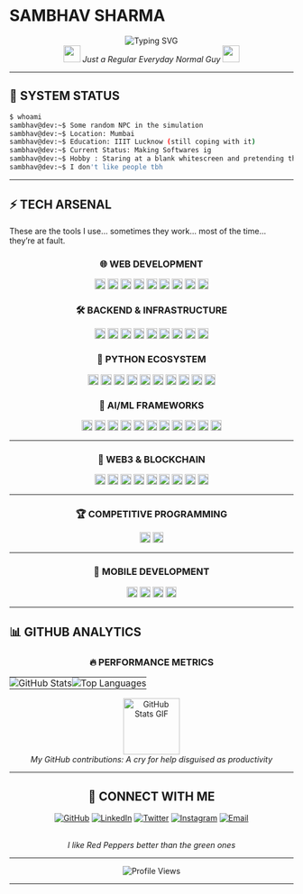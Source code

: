 #                             SAMBHAV SHARMA



<div align="center"> <img src="https://readme-typing-svg.herokuapp.com?font=Fira+Code&duration=3000&pause=1000&color=08872B&center=true&vCenter=true&width=600&lines=Full+Stack+Web+Developer;AI%2FML+Engineer;Competitive+Programmer;Sophomore+at+IIIT+Lucknow;From+Mumbai%2C+India;Just+an+everyday+normal+guy;No+idea+why+you+should+care" alt="Typing SVG" /> </div>

<div align="center">
  <img src="https://media.giphy.com/media/hvRJCLFzcasrR4ia7z/giphy.gif" width="30px"/>
  <em>Just a Regular Everyday Normal Guy</em>
  <img src="https://media.giphy.com/media/hvRJCLFzcasrR4ia7z/giphy.gif" width="30px"/>
</div>

---

## 🚀 SYSTEM STATUS

```bash
$ whoami
sambhav@dev:~$ Some random NPC in the simulation
sambhav@dev:~$ Location: Mumbai
sambhav@dev:~$ Education: IIIT Lucknow (still coping with it)
sambhav@dev:~$ Current Status: Making Softwares ig
sambhav@dev:~$ Hobby : Staring at a blank whitescreen and pretending that my work matters
sambhav@dev:~$ I don't like people tbh
```


---

## ⚡ TECH ARSENAL

These are the tools I use... sometimes they work... most of the time... they’re at fault.

<div align="center">

### 🌐 WEB DEVELOPMENT

<img src="https://img.shields.io/badge/Next.js-000000?style=for-the-badge&logo=nextdotjs&logoColor=white" height="19"/>
<img src="https://img.shields.io/badge/React-20232A?style=for-the-badge&logo=react&logoColor=61DAFB" height="19"/>
<img src="https://img.shields.io/badge/GSAP-88CE02?style=for-the-badge&logo=greensock&logoColor=white" height="19"/>
<img src="https://img.shields.io/badge/Lenis-000000?style=for-the-badge&logo=none&logoColor=white" height="19"/>
<img src="https://img.shields.io/badge/Three.js-000000?style=for-the-badge&logo=threedotjs&logoColor=white" height="19"/>
<img src="https://img.shields.io/badge/Tailwind_CSS-06B6D4?style=for-the-badge&logo=tailwindcss&logoColor=white" height="19"/>

<img src="https://img.shields.io/badge/Redux-764ABC?style=for-the-badge&logo=redux&logoColor=white" height="19"/>
<img src="https://img.shields.io/badge/TypeScript-3178C6?style=for-the-badge&logo=typescript&logoColor=white" height="19"/>
<img src="https://img.shields.io/badge/Framer_Motion-0055FF?style=for-the-badge&logo=framer&logoColor=white" height="19"/>


### 🛠️ BACKEND & INFRASTRUCTURE

<img src="https://img.shields.io/badge/Node.js-339933?style=for-the-badge&logo=nodedotjs&logoColor=white" height="19"/>
<img src="https://img.shields.io/badge/Express.js-000000?style=for-the-badge&logo=express&logoColor=white" height="19"/>
<img src="https://img.shields.io/badge/MongoDB-4EA94B?style=for-the-badge&logo=mongodb&logoColor=white" height="19"/>
<img src="https://img.shields.io/badge/Redis-DC382D?style=for-the-badge&logo=redis&logoColor=white" height="19"/>
<img src="https://img.shields.io/badge/PostgreSQL-4169E1?style=for-the-badge&logo=postgresql&logoColor=white" height="19"/>
<img src="https://img.shields.io/badge/Nginx-009639?style=for-the-badge&logo=nginx&logoColor=white" height="19"/>
<img src="https://img.shields.io/badge/Docker-2496ED?style=for-the-badge&logo=docker&logoColor=white" height="19"/>
<img src="https://img.shields.io/badge/Socket.io-010101?style=for-the-badge&logo=socketdotio&logoColor=white" height="19"/>
<img src="https://img.shields.io/badge/Prisma-2D3748?style=for-the-badge&logo=prisma&logoColor=white" height="19"/>




### 🐍 PYTHON ECOSYSTEM

<img src="https://img.shields.io/badge/Django-092E20?style=for-the-badge&logo=django&logoColor=white" height="19"/>
<img src="https://img.shields.io/badge/Flask-000000?style=for-the-badge&logo=flask&logoColor=white" height="19"/>
<img src="https://img.shields.io/badge/FastAPI-009688?style=for-the-badge&logo=fastapi&logoColor=white" height="19"/>
<img src="https://img.shields.io/badge/Pandas-150458?style=for-the-badge&logo=pandas&logoColor=white" height="19"/>
<img src="https://img.shields.io/badge/Numpy-013243?style=for-the-badge&logo=numpy&logoColor=white" height="19"/>
<img src="https://img.shields.io/badge/Tkinter-3776AB?style=for-the-badge&logo=python&logoColor=white" height="19"/>
<img src="https://img.shields.io/badge/Pygame-3776AB?style=for-the-badge&logo=python&logoColor=white" height="19"/>
<img src="https://img.shields.io/badge/BeautifulSoup-4B8BBE?style=for-the-badge&logo=python&logoColor=white" height="19"/>
<img src="https://img.shields.io/badge/Scrapy-231F20?style=for-the-badge&logo=scrapy&logoColor=white" height="19"/>
<img src="https://img.shields.io/badge/OpenCV-5C3EE8?style=for-the-badge&logo=opencv&logoColor=white" height="19"/>


### 🤖 AI/ML FRAMEWORKS

<img src="https://img.shields.io/badge/TensorFlow-FF6F00?style=for-the-badge&logo=tensorflow&logoColor=white" height="19"/>
<img src="https://img.shields.io/badge/PyTorch-EE4C2C?style=for-the-badge&logo=pytorch&logoColor=white" height="19"/>
<img src="https://img.shields.io/badge/Scikit--Learn-F7931E?style=for-the-badge&logo=scikit-learn&logoColor=white" height="19"/>
<img src="https://img.shields.io/badge/Matplotlib-11557C?style=for-the-badge&logo=python&logoColor=white" height="19"/>
<img src="https://img.shields.io/badge/Seaborn-388E3C?style=for-the-badge&logo=python&logoColor=white" height="19"/>
<img src="https://img.shields.io/badge/Keras-D00000?style=for-the-badge&logo=keras&logoColor=white" height="19"/>
<img src="https://img.shields.io/badge/OpenAI-412991?style=for-the-badge&logo=openai&logoColor=white" height="19"/>
<img src="https://img.shields.io/badge/HuggingFace-FCC624?style=for-the-badge&logo=huggingface&logoColor=black" height="19"/>
<img src="https://img.shields.io/badge/LightGBM-9ACD32?style=for-the-badge&logo=lightgbm&logoColor=white" height="19"/>
<img src="https://img.shields.io/badge/XGBoost-EC6B23?style=for-the-badge&logo=xgboost&logoColor=white" height="19"/>
<img src="https://img.shields.io/badge/MLflow-0194E2?style=for-the-badge&logo=mlflow&logoColor=white" height="19"/>

---

### 🔗 WEB3 & BLOCKCHAIN

<img src="https://img.shields.io/badge/Solidity-363636?style=for-the-badge&logo=solidity&logoColor=white" height="19"/>
<img src="https://img.shields.io/badge/Hardhat-FFF100?style=for-the-badge&logo=hardhat&logoColor=black" height="19"/>
<img src="https://img.shields.io/badge/Web3.js-F16822?style=for-the-badge&logo=web3dotjs&logoColor=white" height="19"/>
<img src="https://img.shields.io/badge/Ethers.js-5C3EE8?style=for-the-badge&logo=ethers&logoColor=white" height="19"/>
<img src="https://img.shields.io/badge/IPFS-65C2CB?style=for-the-badge&logo=ipfs&logoColor=white" height="19"/>
<img src="https://img.shields.io/badge/Metamask-F6851B?style=for-the-badge&logo=metamask&logoColor=white" height="19"/>
<img src="https://img.shields.io/badge/Chainlink-375BD2?style=for-the-badge&logo=chainlink&logoColor=white" height="19"/>
<img src="https://img.shields.io/badge/Polygon-8247E5?style=for-the-badge&logo=polygon&logoColor=white" height="19"/>
<img src="https://img.shields.io/badge/OpenZeppelin-4E5EE4?style=for-the-badge&logo=openzeppelin&logoColor=white" height="19"/>

---

### 🏆 COMPETITIVE PROGRAMMING

<img src="https://img.shields.io/badge/C++-00599C?style=for-the-badge&logo=cplusplus&logoColor=white" height="19"/>
<img src="https://img.shields.io/badge/C-A8B9CC?style=for-the-badge&logo=c&logoColor=white" height="19"/>

---

### 📱 MOBILE DEVELOPMENT

<img src="https://img.shields.io/badge/React_Native-20232A?style=for-the-badge&logo=react&logoColor=61DAFB" height="19"/>
<img src="https://img.shields.io/badge/Expo-1B1F26?style=for-the-badge&logo=expo&logoColor=white" height="19"/>
<img src="https://img.shields.io/badge/Redux-764ABC?style=for-the-badge&logo=redux&logoColor=white" height="19"/>
<img src="https://img.shields.io/badge/React_Navigation-007ACC?style=for-the-badge&logo=react-navigation&logoColor=white" height="19"/>

</div>

---

## 📊 GITHUB ANALYTICS

<div align="center">
  
### 🔥 **PERFORMANCE METRICS**
  
<table>
  <tr>
    <td align="center" style="padding: 0; border: none;">
      <img src="https://github-readme-stats.vercel.app/api?username=sambhavgsharma&show_icons=true&theme=tokyonight&include_all_commits=true&count_private=true&hide_border=true&bg_color=0D1117" alt="GitHub Stats" />
    </td>
    <td align="center" style="padding: 0; border: none;">
      <img src="https://github-readme-stats.vercel.app/api/top-langs/?username=sambhavgsharma&layout=compact&theme=tokyonight&hide_border=true&bg_color=0D1117" alt="Top Languages" />
    </td>
  </tr>
</table>


<div align="center">
  <img src="https://media.giphy.com/media/du3J3cXyzhj75IOgvA/giphy.gif" width="100" alt="GitHub Stats GIF"/>
  <br>
  <em>My GitHub contributions: A cry for help disguised as productivity</em>
</div>

---

## 🔗 CONNECT WITH ME

<div align="center">
  
[![GitHub](https://img.shields.io/badge/GitHub-100000?style=for-the-badge&logo=github&logoColor=white)](https://github.com/sambhavgsharma)
[![LinkedIn](https://img.shields.io/badge/LinkedIn-0077B5?style=for-the-badge&logo=linkedin&logoColor=white)](https://www.linkedin.com/in/sambhavgsharma-680403324/)
[![Twitter](https://img.shields.io/badge/Twitter-1DA1F2?style=for-the-badge&logo=twitter&logoColor=white)](https://x.com/sambhavgsharma)
[![Instagram](https://img.shields.io/badge/Instagram-E4405F?style=for-the-badge&logo=instagram&logoColor=white)](https://www.instagram.com/sambhavgsharma/)
[![Email](https://img.shields.io/badge/Email-D14836?style=for-the-badge&logo=gmail&logoColor=white)](mailto:sambhavgsharma70@gmail.com)

<br>
<em>I like Red Peppers better than the green ones</em>

</div>

---


<div align="center">
  <img src="https://komarev.com/ghpvc/?username=sambhavgsharma&label=Profile%20views&color=0e75b6&style=flat" alt="Profile Views" />
</div>

---

